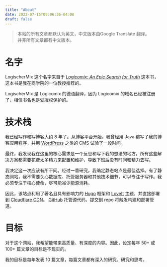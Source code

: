 ```yaml
---
title: "About"
date: 2022-07-15T09:06:36-04:00
draft: false
---
```

> 本站的所有文章都默认为英文，中文版本由Google Translate 翻译。  
> 并非所有文章都有中文版本。

# 名字

LogischerMix 这个名字来自于 [*Logicomix: An Epic Search for Truth*](https://www.amazon.ca/Logicomix-search-truth-Apostolos-Doxiadis/dp/1596914521) 这本书，这本书是我在商学院的一位教授推荐的。

LogischerMix 是 Logicomix 的德语翻译，因为 Logicomix 的域名已经被注册了，相信书名也是受版权保护的。

# 技术栈

我已经写作和写博客大约 8 年了。从博客平台开始，我曾经用 Java 编写了我的博客应用程序，并用 [WordPress](https://wordpress.com/) 之类的 CMS 试验了一段时间。

最终，我发现我在这里的核心需求是一个反思和写下我的想法的地方。所有这些解决方案都需要花费太多精力来配置和维护，导致下班后没有时间和精力去写。

我决定这一次应该有所不同。经过一番研究，我确定静态站点是最佳选择。有了静态网站，我不需要关心数据库、托管服务器和其他技术细节，可以专注于写作。我必须专注于核心使命，尽可能减少能源消耗。

因此，该站点利用了著名且具有影响力的 [Hugo](https://gohugo.io/) 框架和 [LoveIt](https://hugoloveit.com/) 主题，并直接部署到 [Cloudflare CDN](https://pages.cloudflare.com/)。 [GitHub](https://github.com/JustinQHu/Mblog) 托管源代码，提交到 repo 将触发构建和部署管道。

# 目标

对于这个网站，我希望能带来高质量、有深度的内容。因此，设定每年 50+ 或 100+ 篇文章的目标是不现实的。

我的目标是每年发表 10 篇文章，每篇文章都有深入的研究、研究和思考。